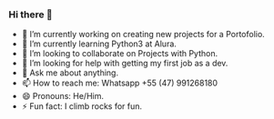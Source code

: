 ### Hi there 👋

- 🔭 I’m currently working on creating new projects for a Portofolio.
- 🌱 I’m currently learning Python3 at Alura.
- 👯 I’m looking to collaborate on Projects with Python.
- 🤔 I’m looking for help with getting my first job as a dev.
- 💬 Ask me about anything.
- 📫 How to reach me: Whatsapp +55 (47) 991268180
- 😄 Pronouns: He/Him.
- ⚡ Fun fact: I climb rocks for fun.
